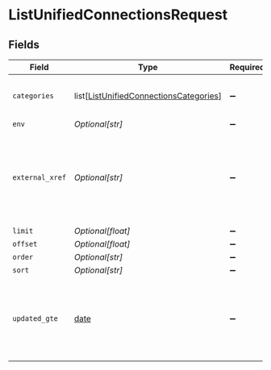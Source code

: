 # ListUnifiedConnectionsRequest


## Fields

| Field                                                                                                 | Type                                                                                                  | Required                                                                                              | Description                                                                                           |
| ----------------------------------------------------------------------------------------------------- | ----------------------------------------------------------------------------------------------------- | ----------------------------------------------------------------------------------------------------- | ----------------------------------------------------------------------------------------------------- |
| `categories`                                                                                          | list[[ListUnifiedConnectionsCategories](../../models/operations/listunifiedconnectionscategories.md)] | :heavy_minus_sign:                                                                                    | Filter the results on these categories                                                                |
| `env`                                                                                                 | *Optional[str]*                                                                                       | :heavy_minus_sign:                                                                                    | N/A                                                                                                   |
| `external_xref`                                                                                       | *Optional[str]*                                                                                       | :heavy_minus_sign:                                                                                    | Filter the results to only those integrations for your user referenced by this value                  |
| `limit`                                                                                               | *Optional[float]*                                                                                     | :heavy_minus_sign:                                                                                    | N/A                                                                                                   |
| `offset`                                                                                              | *Optional[float]*                                                                                     | :heavy_minus_sign:                                                                                    | N/A                                                                                                   |
| `order`                                                                                               | *Optional[str]*                                                                                       | :heavy_minus_sign:                                                                                    | N/A                                                                                                   |
| `sort`                                                                                                | *Optional[str]*                                                                                       | :heavy_minus_sign:                                                                                    | N/A                                                                                                   |
| `updated_gte`                                                                                         | [date](https://docs.python.org/3/library/datetime.html#date-objects)                                  | :heavy_minus_sign:                                                                                    | Return only results whose updated date is equal or greater to this value                              |